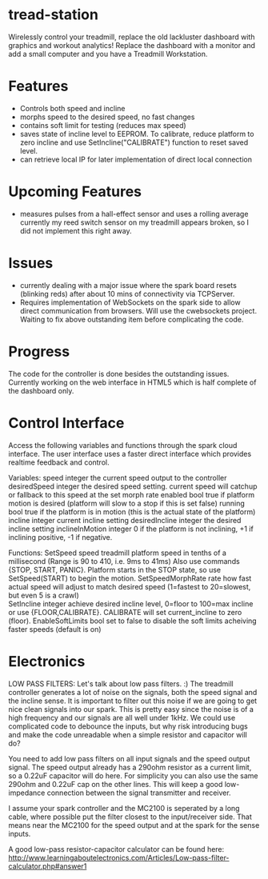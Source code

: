 tread-station
=============

Wirelessly control your treadmill, replace the old lackluster dashboard with graphics and workout analytics! Replace the dashboard with a monitor and add a small computer and you have a Treadmill Workstation.

Features
========
  * Controls both speed and incline
  * morphs speed to the desired speed, no fast changes
  * contains soft limit for testing (reduces max speed)
  * saves state of incline level to EEPROM. To calibrate, reduce platform to zero incline and use SetIncline("CALIBRATE") function to reset saved level.
  * can retrieve local IP for later implementation of direct local connection

Upcoming Features
=================
  * measures pulses from a hall-effect sensor and uses a rolling average
        currently my reed switch sensor on my treadmill appears broken, so I did not implement this right away.

Issues
======
  * currently dealing with a major issue where the spark board resets (blinking reds) after about 10 mins of connectivity
    via TCPServer.
  * Requires implementation of WebSockets on the spark side to allow direct communication from browsers. Will use the
    cwebsockets project. Waiting to fix above outstanding item before complicating the code.

Progress
========

The code for the controller is done besides the outstanding issues. Currently working on the web interface in HTML5 which
is half complete of the dashboard only.

Control Interface
=================

Access the following variables and functions through the spark cloud interface. The user interface uses a faster direct 
interface which provides realtime feedback and control.

Variables:
    speed           integer     the current speed output to the controller
    desiredSpeed    integer     the desired speed setting. current speed will catchup or fallback to this speed at the
                                set morph rate
    enabled         bool        true if platform motion is desired (platform will slow to a stop if this is set false)
    running         bool        true if the platform is in motion (this is the actual state of the platform)
    incline         integer     current incline setting
    desiredIncline  integer     the desired incline setting
    inclineInMotion integer     0 if the platform is not inclining, +1 if inclining positive, -1 if negative.


Functions:
    SetSpeed            speed       treadmill platform speed in tenths of a millisecond (Range is 90 to 410, i.e. 9ms
                                    to 41ms) Also use commands {STOP, START, PANIC}. Platform starts in the STOP state,
                                    so use SetSpeed(START) to begin the motion.
    SetSpeedMorphRate   rate        how fast actual speed will adjust to match desired speed (1=fastest to 20=slowest, 
                                    but even 5 is a crawl)    
    SetIncline          integer     achieve desired incline level, 0=floor to 100=max incline or use {FLOOR,CALIBRATE}.
                                    CALIBRATE will set current_incline to zero (floor).
    EnableSoftLimits    bool        set to false to disable the soft limits acheiving faster speeds (default is on)

Electronics
===========

LOW PASS FILTERS:
  Let's talk about low pass filters. :)  The treadmill controller generates a lot of noise on the signals, both the speed
  signal and the incline sense. It is important to filter out this noise if we are going to get nice clean signals into
  our spark. This is pretty easy since the noise is of a high frequency and our signals are all well under 1kHz. We could
  use complicated code to debounce the inputs, but why risk introducing bugs and make the code unreadable when a simple
  resistor and capacitor will do?
  
  You need to add low pass filters on all input signals and the speed output signal. The speed output already has a 290ohm
  resistor as a current limit, so a 0.22uF capacitor will do here. For simplicity you can also use the same 290ohm and 0.22uF
  cap on the other lines. This will keep a good low-impedance connection between the signal transmitter and receiver.
  
  I assume your spark controller and the MC2100 is seperated by a long cable, where possible put the filter closest to the
  input/receiver side. That means near the MC2100 for the speed output and at the spark for the sense inputs.
  
  A good low-pass resistor-capacitor calculator can be found here:
  http://www.learningaboutelectronics.com/Articles/Low-pass-filter-calculator.php#answer1
  
